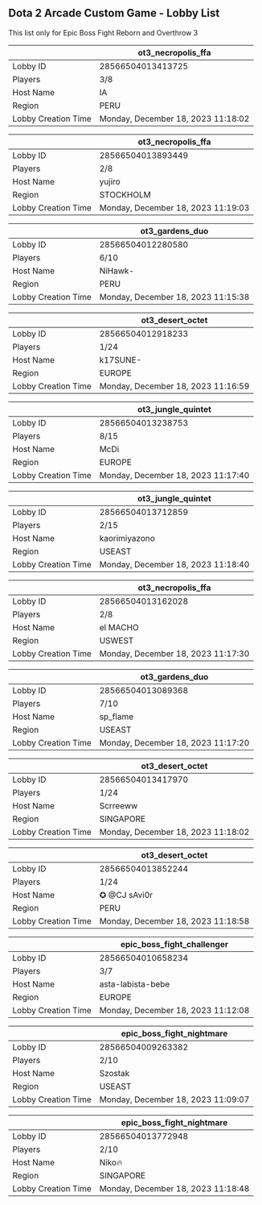 ## Dota 2 Arcade Custom Game - Lobby List

This list only for Epic Boss Fight Reborn and Overthrow 3

|  | ot3_necropolis_ffa |
| ------ | ------ |
| Lobby ID | 28566504013413725 |
| Players | 3/8 |
| Host Name | IA |
| Region | PERU |
| Lobby Creation Time | Monday, December 18, 2023 11:18:02 |


|  | ot3_necropolis_ffa |
| ------ | ------ |
| Lobby ID | 28566504013893449 |
| Players | 2/8 |
| Host Name | yujiro |
| Region | STOCKHOLM |
| Lobby Creation Time | Monday, December 18, 2023 11:19:03 |


|  | ot3_gardens_duo |
| ------ | ------ |
| Lobby ID | 28566504012280580 |
| Players | 6/10 |
| Host Name | NiHawk- |
| Region | PERU |
| Lobby Creation Time | Monday, December 18, 2023 11:15:38 |


|  | ot3_desert_octet |
| ------ | ------ |
| Lobby ID | 28566504012918233 |
| Players | 1/24 |
| Host Name | k17SUNE- |
| Region | EUROPE |
| Lobby Creation Time | Monday, December 18, 2023 11:16:59 |


|  | ot3_jungle_quintet |
| ------ | ------ |
| Lobby ID | 28566504013238753 |
| Players | 8/15 |
| Host Name | McDi |
| Region | EUROPE |
| Lobby Creation Time | Monday, December 18, 2023 11:17:40 |


|  | ot3_jungle_quintet |
| ------ | ------ |
| Lobby ID | 28566504013712859 |
| Players | 2/15 |
| Host Name | kaorimiyazono |
| Region | USEAST |
| Lobby Creation Time | Monday, December 18, 2023 11:18:40 |


|  | ot3_necropolis_ffa |
| ------ | ------ |
| Lobby ID | 28566504013162028 |
| Players | 2/8 |
| Host Name | el MACHO |
| Region | USWEST |
| Lobby Creation Time | Monday, December 18, 2023 11:17:30 |


|  | ot3_gardens_duo |
| ------ | ------ |
| Lobby ID | 28566504013089368 |
| Players | 7/10 |
| Host Name | sp_flame |
| Region | USEAST |
| Lobby Creation Time | Monday, December 18, 2023 11:17:20 |


|  | ot3_desert_octet |
| ------ | ------ |
| Lobby ID | 28566504013417970 |
| Players | 1/24 |
| Host Name | Scrreeww |
| Region | SINGAPORE |
| Lobby Creation Time | Monday, December 18, 2023 11:18:02 |


|  | ot3_desert_octet |
| ------ | ------ |
| Lobby ID | 28566504013852244 |
| Players | 1/24 |
| Host Name | ✪ @CJ sAvi0r |
| Region | PERU |
| Lobby Creation Time | Monday, December 18, 2023 11:18:58 |


|  | epic_boss_fight_challenger |
| ------ | ------ |
| Lobby ID | 28566504010658234 |
| Players | 3/7 |
| Host Name | asta-labista-bebe |
| Region | EUROPE |
| Lobby Creation Time | Monday, December 18, 2023 11:12:08 |


|  | epic_boss_fight_nightmare |
| ------ | ------ |
| Lobby ID | 28566504009263382 |
| Players | 2/10 |
| Host Name | Szostak |
| Region | USEAST |
| Lobby Creation Time | Monday, December 18, 2023 11:09:07 |


|  | epic_boss_fight_nightmare |
| ------ | ------ |
| Lobby ID | 28566504013772948 |
| Players | 2/10 |
| Host Name | Niko🔥 |
| Region | SINGAPORE |
| Lobby Creation Time | Monday, December 18, 2023 11:18:48 |


